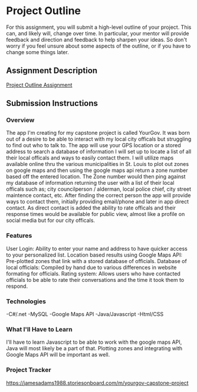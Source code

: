 # Project Outline
For this assignment, you will submit a high-level outline of your project. This can, and likely will, change over time. In particular, your mentor will provide feedback and direction and feedback to help sharpen your ideas. So don't worry if you feel unsure about some aspects of the outline, or if you have to change some things later.

## Assignment Description
[Project Outline Assignment](https://education.launchcode.org/liftoff/assignments/project-outline/)

## Submission Instructions

### Overview
  The app I'm creating for my capstone project is called YourGov. It was born out of a desire to be able to interact with my local city officals but struggling to find out who to talk to. The app will use your GPS location or a stored address to search a database of information I will set up to locate a list of all their local officals and ways to easily contact them. I will utilize maps available online thru the various municipalities in St. Louis to plot out zones on google maps and then using the google maps api return a zone number based off the entered location. The Zone number would then ping against my database of information returning the user with a list of their local officals such as; city councilperson / alderman, local police chief, city street maintence contact, etc. After finding the correct person the app will provide ways to contact them, initially providing email/phone and later in app direct contact. As direct contact is added the ability to rate officals and their response times would be available for public view, almost like a profile on social media but for our city officals.
### Features
User Login: Ability to enter your name and address to have quicker access to your personalized list.
Location based results using Google Maps API: Pre-plotted zones that link with a stored database of officials.
Database of local officials: Compiled by hand due to various differences in website formating for officials.
Rating system: Allows users who have contacted officials to be able to rate their conversations and the time it took them to respond.
### Technologies
-C#/.net
-MySQL
-Google Maps API
-Java/Javascript
-Html/CSS

### What I'll Have to Learn
I'll have to learn Javascript to be able to work with the google maps API, Java will most likely be a part of that. Plotting zones and integrating with Google Maps API will be important as well.

### Project Tracker
https://jamesadams1988.storiesonboard.com/m/yourgov-capstone-project
